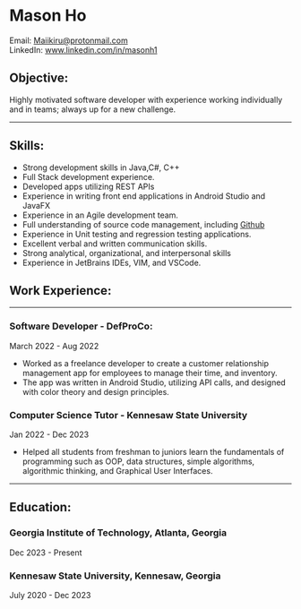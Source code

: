 # Mason Ho

Email: Maiikiru@protonmail.com  
LinkedIn: www.linkedin.com/in/masonh1

## Objective:
Highly motivated software developer with experience working individually and in teams; always up for a new challenge.

---

## Skills:
 - Strong development skills in Java,C#, C++
 - Full Stack development experience.
 - Developed apps utilizing REST APIs
 - Experience in writing front end applications in Android Studio and JavaFX
 - Experience in an Agile development team.
 - Full understanding of source code management, including [Github](https://github.com/Maiikiru "Link to my github")
 - Experience in Unit testing and regression testing applications.
 - Excellent verbal and written communication skills.
 - Strong analytical, organizational, and interpersonal skills
 - Experience in JetBrains IDEs, VIM, and VSCode.

## Work Experience:
---
### Software Developer - DefProCo:
March 2022 - Aug 2022
- Worked as a freelance developer to create a customer relationship management app for employees to manage their time, and inventory.
- The app was written in Android Studio, utilizing API calls, and designed with color theory and design principles.

### Computer Science Tutor - Kennesaw State University
Jan 2022 - Dec 2023
- Helped all students from freshman to juniors learn the fundamentals of programming such as OOP, data structures, simple algorithms, algorithmic thinking, and Graphical User Interfaces.

---

## Education:
### Georgia Institute of Technology, Atlanta, Georgia
Dec 2023 - Present
### Kennesaw State University, Kennesaw, Georgia
July 2020 - Dec 2023
